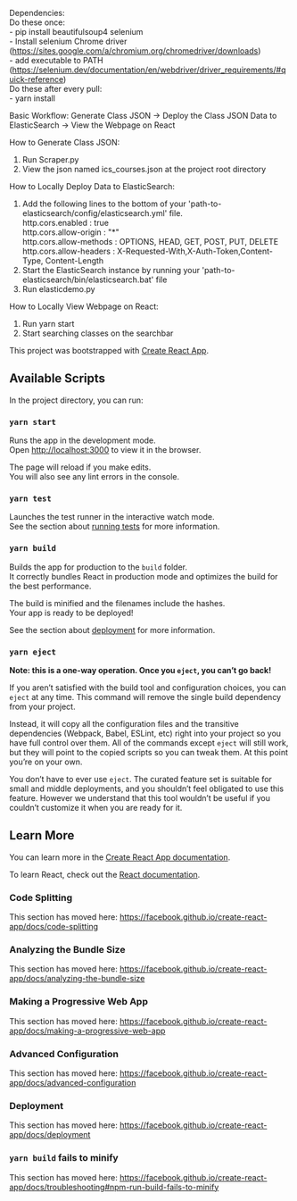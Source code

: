 Dependencies:  
    Do these once:  
    - pip install beautifulsoup4 selenium  
    - Install selenium Chrome driver (https://sites.google.com/a/chromium.org/chromedriver/downloads)  
        - add executable to PATH (https://selenium.dev/documentation/en/webdriver/driver_requirements/#quick-reference)  
    Do these after every pull:  
    - yarn install  

Basic Workflow:
Generate Class JSON -> Deploy the Class JSON Data to ElasticSearch -> View the Webpage on React

How to Generate Class JSON:
1. Run Scraper.py
2. View the json named ics_courses.json at the project root directory

How to Locally Deploy Data to ElasticSearch:
1. Add the following lines to the bottom of your 'path-to-elasticsearch/config/elasticsearch.yml' file.  
http.cors.enabled : true    
http.cors.allow-origin : "*"  
http.cors.allow-methods : OPTIONS, HEAD, GET, POST, PUT, DELETE  
http.cors.allow-headers : X-Requested-With,X-Auth-Token,Content-Type, Content-Length  
2. Start the ElasticSearch instance by running your 'path-to-elasticsearch/bin/elasticsearch.bat' file
3. Run elasticdemo.py

How to Locally View Webpage on React:
1. Run yarn start
2. Start searching classes on the searchbar

This project was bootstrapped with [Create React App](https://github.com/facebook/create-react-app).

## Available Scripts

In the project directory, you can run:

### `yarn start`

Runs the app in the development mode.<br />
Open [http://localhost:3000](http://localhost:3000) to view it in the browser.

The page will reload if you make edits.<br />
You will also see any lint errors in the console.

### `yarn test`

Launches the test runner in the interactive watch mode.<br />
See the section about [running tests](https://facebook.github.io/create-react-app/docs/running-tests) for more information.

### `yarn build`

Builds the app for production to the `build` folder.<br />
It correctly bundles React in production mode and optimizes the build for the best performance.

The build is minified and the filenames include the hashes.<br />
Your app is ready to be deployed!

See the section about [deployment](https://facebook.github.io/create-react-app/docs/deployment) for more information.

### `yarn eject`

**Note: this is a one-way operation. Once you `eject`, you can’t go back!**

If you aren’t satisfied with the build tool and configuration choices, you can `eject` at any time. This command will remove the single build dependency from your project.

Instead, it will copy all the configuration files and the transitive dependencies (Webpack, Babel, ESLint, etc) right into your project so you have full control over them. All of the commands except `eject` will still work, but they will point to the copied scripts so you can tweak them. At this point you’re on your own.

You don’t have to ever use `eject`. The curated feature set is suitable for small and middle deployments, and you shouldn’t feel obligated to use this feature. However we understand that this tool wouldn’t be useful if you couldn’t customize it when you are ready for it.

## Learn More

You can learn more in the [Create React App documentation](https://facebook.github.io/create-react-app/docs/getting-started).

To learn React, check out the [React documentation](https://reactjs.org/).

### Code Splitting

This section has moved here: https://facebook.github.io/create-react-app/docs/code-splitting

### Analyzing the Bundle Size

This section has moved here: https://facebook.github.io/create-react-app/docs/analyzing-the-bundle-size

### Making a Progressive Web App

This section has moved here: https://facebook.github.io/create-react-app/docs/making-a-progressive-web-app

### Advanced Configuration

This section has moved here: https://facebook.github.io/create-react-app/docs/advanced-configuration

### Deployment

This section has moved here: https://facebook.github.io/create-react-app/docs/deployment

### `yarn build` fails to minify

This section has moved here: https://facebook.github.io/create-react-app/docs/troubleshooting#npm-run-build-fails-to-minify
